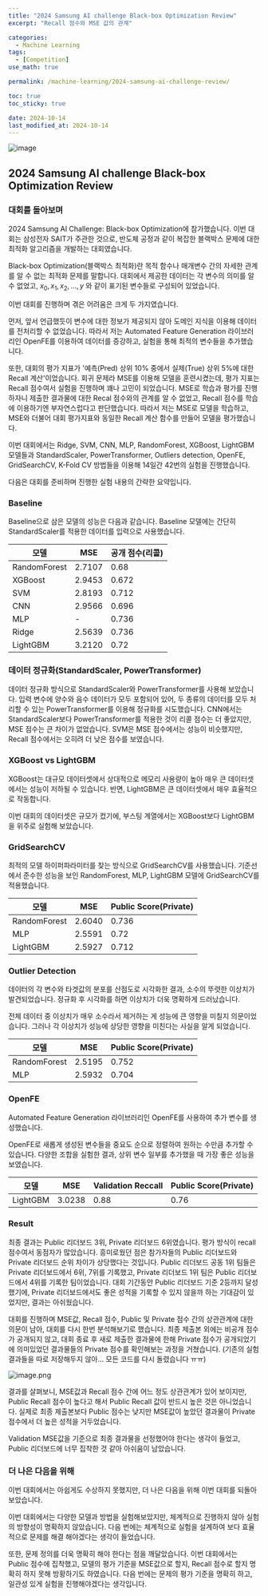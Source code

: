 ```yaml
---
title: "2024 Samsung AI challenge Black-box Optimization Review"
excerpt: "Recall 점수와 MSE 값의 관계"

categories:
  - Machine Learning
tags:
  - [Competition]
use_math: true

permalink: /machine-learning/2024-samsung-ai-challenge-review/

toc: true
toc_sticky: true

date: 2024-10-14
last_modified_at: 2024-10-14
---
```


![image](/assets/images/posts_img/2024-samsung-ai-challenge-review/2024-samsung-ai-challenge-review.png)

## 2024 Samsung AI challenge Black-box Optimization Review

### 대회를 돌아보며

2024 Samsung AI Challenge: Black-box Optimization에 참가했습니다. 이번 대회는 삼성전자 SAIT가 주관한 것으로, 반도체 공정과 같이 복잡한 블랙박스 문제에 대한 최적화 알고리즘을 개발하는 대회였습니다.

Black-box Optimization(블랙박스 최적화)란 목적 함수나 매개변수 간의 자세한 관계를 알 수 없는 최적화 문제를 말합니다. 대회에서 제공한 데이터는 각 변수의 의미를 알 수 없었고, $x_0, x_1, x_2,...,y$ 와 같이 표기된 변수들로 구성되어 있었습니다.

이번 대회를 진행하며 겪은 어려움은 크게 두 가지였습니다.

먼저, 앞서 언급했듯이 변수에 대한 정보가 제공되지 않아 도메인 지식을 이용해 데이터를 전처리할 수 없었습니다. 따라서 저는 Automated Feature Generation 라이브러리인 OpenFE를 이용하여 데이터를 증강하고, 실험을 통해 최적의 변수들을 추가했습니다.

또한, 대회의 평가 지표가 '예측(Pred) 상위 10% 중에서 실제(True) 상위 5%에 대한 Recall 계산'이었습니다. 회귀 문제라 MSE를 이용해 모델을 훈련시켰는데, 평가 지표는 Recall 점수여서 실험을 진행하며 꽤나 고민이 되었습니다. MSE로 학습과 평가를 진행하자니 제출한 결과물에 대한 Recal 점수와의 관계를 알 수 없었고, Recall 점수를 학습에 이용하기엔 부자연스럽다고 판단했습니다. 따라서 저는 MSE로 모델을 학습하고, MSE와 더불어 대회 평가지표와 동일한 Recall 계산 함수를 만들어 모델을 평가했습니다.

이번 대회에서는 Ridge, SVM, CNN, MLP, RandomForest, XGBoost, LightGBM 모델들과 StandardScaler, PowerTransformer, Outliers detection, OpenFE, GridSearchCV, K-Fold CV 방법들을 이용해 14일간 42번의 실험을 진행했습니다.

다음은 대회를 준비하며 진행한 실험 내용의 간략한 요약입니다.

### Baseline

Baseline으로 삼은 모델의 성능은 다음과 같습니다. Baseline 모델에는 간단히 StandardScaler를 적용한 데이터를 입력으로 사용했습니다.

| 모델 | MSE | 공개 점수(리콜) |
| --- | --- | --- |
| RandomForest | 2.7107 | 0.68 |
| XGBoost | 2.9453 | 0.672 |
| SVM | 2.8193 | 0.712 |
| CNN | 2.9566 | 0.696 |
| MLP | - | 0.736 |
| Ridge | 2.5639 | 0.736 |
| LightGBM | 3.2120 | 0.72 |

### 데이터 정규화(StandardScaler, PowerTransformer)

데이터 정규화 방식으로 StandardScaler와 PowerTransformer를 사용해 보았습니다. 입력 변수에 양수와 음수 데이터가 모두 포함되어 있어, 두 종류의 데이터를 모두 처리할 수 있는 PowerTransformer를 이용해 정규화를 시도했습니다. CNN에서는 StandardScaler보다 PowerTransformer를 적용한 것이 리콜 점수는 더 좋았지만, MSE 점수는 큰 차이가 없었습니다. SVM은 MSE 점수에서는 성능이 비슷했지만, Recall 점수에서는 오히려 더 낮은 점수를 보였습니다.

### XGBoost vs LightGBM

XGBoost는 대규모 데이터셋에서 상대적으로 메모리 사용량이 높아 매우 큰 데이터셋에서는 성능이 저하될 수 있습니다. 반면, LightGBM은 큰 데이터셋에서 매우 효율적으로 작동합니다.

이번 대회의 데이터셋은 규모가 컸기에, 부스팅 계열에서는 XGBoost보다 LightGBM을 위주로 실험해 보았습니다.

### GridSearchCV

최적의 모델 하이퍼파라미터를 찾는 방식으로 GridSearchCV를 사용했습니다. 기준선에서 준수한 성능을 보인 RandomForest, MLP, LightGBM 모델에 GridSearchCV를 적용했습니다.

| 모델 | MSE | Public Score(Private) |
| --- | --- | --- |
| RandomForest | 2.6040 | 0.736 |
| MLP | 2.5591 | 0.72 |
| LightGBM | 2.5927 | 0.712 |

### Outlier Detection

데이터의 각 변수와 타겟값의 분포를 산점도로 시각화한 결과, 소수의 뚜렷한 이상치가 발견되었습니다. 정규화 후 시각화를 하면 이상치가 더욱 명확하게 드러났습니다.

전체 데이터 중 이상치가 매우 소수라서 제거하는 게 성능에 큰 영향을 미칠지 의문이었습니다. 그러나 각 이상치가 성능에 상당한 영향을 미친다는 사실을 알게 되었습니다.

| 모델 | MSE | Public Score(Private) |
| --- | --- | --- |
| RandomForest | 2.5195 | 0.752 |
| MLP | 2.5932 | 0.704 |

### OpenFE

Automated Feature Generation 라이브러리인 OpenFE를 사용하여 추가 변수를 생성했습니다.

OpenFE로 새롭게 생성된 변수들을 중요도 순으로 정렬하여 원하는 수만큼 추가할 수 있습니다. 다양한 조합을 실험한 결과, 상위 변수 일부를 추가했을 때 가장 좋은 성능을 보였습니다.

| 모델 | MSE | Validation Reccall | Public Score(Private) |
| --- | --- | --- | --- |
| LightGBM | 3.0238 | 0.88 | 0.76 |

### Result

최종 결과는 Public 리더보드 3위, Private 리더보드 6위였습니다. 평가 방식이 recall 점수여서 동점자가 많았습니다. 흥미로웠던 점은 참가자들의 Public 리더보드와 Private 리더보드 순위 차이가 상당했다는 것입니다. Public 리더보드 공동 1위 팀들은 Private 리더보드에서 6위, 7위를 기록했고, Private 리더보드 1위 팀은 Public 리더보드에서 4위를 기록한 팀이었습니다.
대회 기간동안 Public 리더보드 기준 2등까지 달성했기에, Private 리더보드에서도 좋은 성적을 기록할 수 있지 않을까 하는 기대감이 있었지만, 결과는 아쉬웠습니다.

대회를 진행하며 MSE값, Recall 점수, Public 및 Private 점수 간의 상관관계에 대한 의문이 남아, 대회를 다시 한번 분석해보기로 했습니다. 최종 제출본 외에는 비공개 점수가 공개되지 않고, 대회 종료 후 새로 제출한 결과물에 한해 Private 점수가 공개되었기에 의미있었던 결과물들의 Private 점수를 확인해보는 과정을 거쳤습니다. (기존의 실험 결과들을 따로 저장해두지 않아… 모든 코드를 다시 돌렸습니다 ㅠㅠ)

![image.png](/assets/images/posts_img/2024-samsung-ai-challenge-review/database.png)

결과를 살펴보니, MSE값과 Recall 점수 간에 어느 정도 상관관계가 있어 보이지만, Public Recall 점수이 높다고 해서 Public Recall 값이 반드시 높은 것은 아니었습니다. 실제로 최종 제출본보다 Public 점수는 낮지만 MSE값이 높았던 결과물이 Private 점수에서 더 높은 성적을 거두었습니다. 

Validation MSE값을 기준으로 최종 결과물을 선정했어야 한다는 생각이 들었고, Public 리더보드에 너무 집착한 것 같아 아쉬움이 남았습니다.

### 더 나은 다음을 위해

이번 대회에서는 아쉽게도 수상하지 못했지만, 더 나은 다음을 위해 이번 대회를 되돌아보았습니다.

이번 대회에서는 다양한 모델과 방법을 실험해보았지만, 체계적으로 진행하지 않아 실험의 방향성이 명확하지 않았습니다. 다음 번에는 체계적으로 실험을 설계하여 보다 효율적으로 문제를 해결 해야겠다는 생각이 들었습니다.

또한, 문제 정의를 더욱 명확히 해야 한다는 점을 깨달았습니다. 이번 대회에서는 Public 점수에 집착했고, 모델의 평가 기준을 MSE값으로 할지, Recall 점수로 할지 명확히 하지 못해 방황하기도 하였습니다. 다음 번에는 문제의 평가 기준을 명확히 하고, 일관성 있게 실험을 진행해야겠다는 생각입니다.